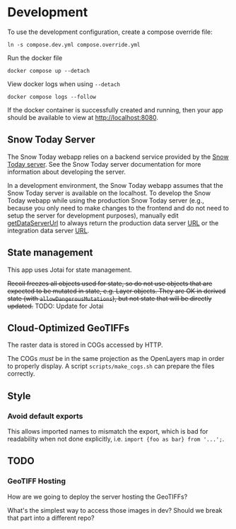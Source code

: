 # Development

To use the development configuration, create a compose override file:

```
ln -s compose.dev.yml compose.override.yml
```

Run the docker file

```
docker compose up --detach
```

View docker logs when using `--detach`

```
docker compose logs --follow
```

If the docker container is successfully created and running, then your app should be available to view at <http://localhost:8080>.


## Snow Today Server

The Snow Today webapp relies on a backend service provided by the [Snow Today server](https://github.com/nsidc/snow-today-webapp-server). See the Snow Today server documentation for more information about developing the server.

In a development environment, the Snow Today webapp assumes that the Snow Today server is available on the localhost. To develop the Snow Today webapp while using the production Snow Today server (e.g., because you only need to make changes to the frontend and do not need to setup the server for development purposes), manually edit [getDataServerUrl](https://github.com/nsidc/snow-today-webapp/blob/cb34c97ad41bb81bb4571555a0ff5e226cdc982e/src/constants/dataServer.ts#L1-L10) to always return the production data server [URL](https://nsidc.org/api/snow-today) or the integration data server [URL](https://integration.nsidc.org/api/snow-today/). 

## State management

This app uses Jotai for state management.

~~Recoil freezes all objects used for state, so do not use objects that are expected to be
mutated in state, e.g. Layer objects. They are OK in derived state (with
`allowDangerousMutations`), but not state that will be directly updated.~~ TODO: Update for Jotai


## Cloud-Optimized GeoTIFFs

The raster data is stored in COGs accessed by HTTP.

The COGs _must_ be in the same projection as the OpenLayers map in order to properly
display. A script `scripts/make_cogs.sh` can prepare the files correctly.


## Style

### Avoid default exports

This allows imported names to mismatch the export, which is bad for readability when not
done explicitly, i.e. `import {foo as bar} from '...';`.


## TODO

### GeoTIFF Hosting

How are we going to deploy the server hosting the GeoTIFFs?

What's the simplest way to access those images in dev? Should we break that part into a
different repo?

